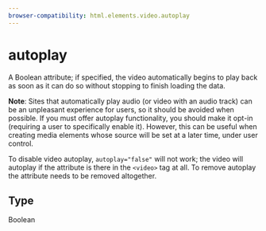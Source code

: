 ```yaml
---
browser-compatibility: html.elements.video.autoplay
---
```


# autoplay

A Boolean attribute; if specified, the video automatically begins to play back as soon as it can do so without stopping to finish loading the data.

**Note**: Sites that automatically play audio (or video with an audio track) can be an unpleasant experience for users, so it should be avoided when possible. If you must offer autoplay functionality, you should make it opt-in (requiring a user to specifically enable it). However, this can be useful when creating media elements whose source will be set at a later time, under user control.

To disable video autoplay, `autoplay="false"` will not work; the video will autoplay if the attribute is there in the `<video>` tag at all. To remove autoplay the attribute needs to be removed altogether.

## Type

Boolean
